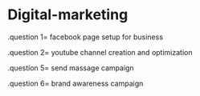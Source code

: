 # Digital-marketing
.question 1= facebook page setup for business

.question 2= youtube channel creation and optimization

.question 5= send massage campaign

.question 6= brand awareness campaign
